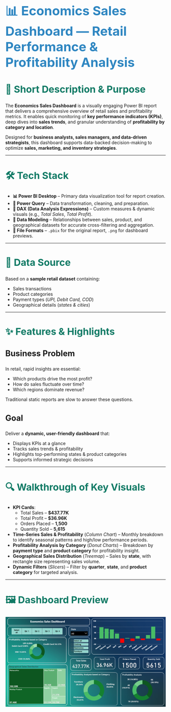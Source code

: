<h1 style="font-size:40px; color:#2E86C1;">📊 Economics Sales Dashboard — Retail Performance & Profitability Analysis</h1>  

<h2 style="font-size:30px; color:#117A65;">📝 Short Description & Purpose</h2>  
<p>The <strong>Economics Sales Dashboard</strong> is a visually engaging Power BI report that delivers a comprehensive overview of retail sales and profitability metrics. It enables quick monitoring of <strong>key performance indicators (KPIs)</strong>, deep dives into <strong>sales trends</strong>, and granular understanding of <strong>profitability by category and location</strong>.</p>  

<p>Designed for <strong>business analysts, sales managers, and data-driven strategists</strong>, this dashboard supports data-backed decision-making to optimize <strong>sales, marketing, and inventory strategies</strong>.</p>  

---

<h2 style="font-size:30px; color:#117A65;">🛠️ Tech Stack</h2>  
<ul>
<li><strong>📊 Power BI Desktop</strong> – Primary data visualization tool for report creation.</li>
<li><strong>📂 Power Query</strong> – Data transformation, cleaning, and preparation.</li>
<li><strong>🧠 DAX (Data Analysis Expressions)</strong> – Custom measures & dynamic visuals (e.g., <em>Total Sales</em>, <em>Total Profit</em>).</li>
<li><strong>📝 Data Modeling</strong> – Relationships between sales, product, and geographical datasets for accurate cross-filtering and aggregation.</li>
<li><strong>📁 File Formats</strong> – <code>.pbix</code> for the original report, <code>.png</code> for dashboard previews.</li>
</ul>

---

<h2 style="font-size:30px; color:#117A65;">💾 Data Source</h2>  
<p>Based on a <strong>sample retail dataset</strong> containing:</p>  
<ul>
<li>Sales transactions</li>
<li>Product categories</li>
<li>Payment types (<em>UPI, Debit Card, COD</em>)</li>
<li>Geographical details (<em>states & cities</em>)</li>
</ul>

---

<h2 style="font-size:30px; color:#117A65;">✨ Features & Highlights</h2>  

<h3 style="font-size:25px;">Business Problem</h3>  
<p>In retail, rapid insights are essential:</p>  
<ul>
<li>Which products drive the most profit?</li>
<li>How do sales fluctuate over time?</li>
<li>Which regions dominate revenue?</li>
</ul>  
<p>Traditional static reports are slow to answer these questions.</p>  

<h3 style="font-size:25px;">Goal</h3>  
<p>Deliver a <strong>dynamic, user-friendly dashboard</strong> that:</p>  
<ul>
<li>Displays KPIs at a glance</li>
<li>Tracks sales trends & profitability</li>
<li>Highlights top-performing states & product categories</li>
<li>Supports informed strategic decisions</li>
</ul>

---

<h2 style="font-size:30px; color:#117A65;">🔍 Walkthrough of Key Visuals</h2>  

<ul>
<li><strong>KPI Cards</strong>:  
  <ul>
    <li>Total Sales – <strong>$437.77K</strong></li>
    <li>Total Profit – <strong>$36.96K</strong></li>
    <li>Orders Placed – <strong>1,500</strong></li>
    <li>Quantity Sold – <strong>5,615</strong></li>
  </ul>
</li>

<li><strong>Time-Series Sales & Profitability</strong> (<em>Column Chart</em>) – Monthly breakdown to identify seasonal patterns and high/low performance periods.</li>

<li><strong>Profitability Analysis by Category</strong> (<em>Donut Charts</em>) – Breakdown by <strong>payment type</strong> and <strong>product category</strong> for profitability insight.</li>

<li><strong>Geographical Sales Distribution</strong> (<em>Treemap</em>) – Sales by <strong>state</strong>, with rectangle size representing sales volume.</li>

<li><strong>Dynamic Filters</strong> (<em>Slicers</em>) – Filter by <strong>quarter</strong>, <strong>state</strong>, and <strong>product category</strong> for targeted analysis.</li>
</ul>

---

<h2 style="font-size:30px; color:#117A65;">🖼 Dashboard Preview</h2>  
<p><img src="Dashboard.png" alt="Economics Sales Dashboard Preview" width="900"></p>
